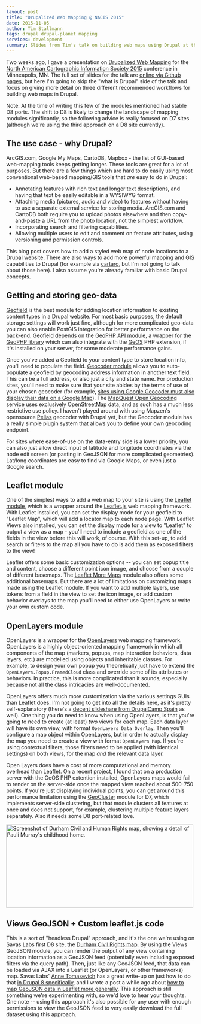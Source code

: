 ```yaml
---
layout: post
title: "Drupalized Web Mapping @ NACIS 2015"
date: 2015-11-05
author: Tim Stallmann
tags: drupal drupal-planet mapping
services: development
summary: Slides from Tim's talk on building web maps using Drupal at the 2015 NACIS conference.
---
```


Two weeks ago, I gave a presentation on [Drupalized Web Mapping](http://timstallmann.github.io/nacis-drupal-mapping-talk/#/) for the [North American Cartographic Information Society 2015](http://www.nacis.org) conference in Minneapolis, MN. The full set of slides for the talk are [online via Github pages](http://timstallmann.github.io/nacis-drupal-mapping-talk/#/), but here I'm going to skip the "what is Drupal" side of the talk and focus on giving more detail on three different recommended workflows for building web maps in Drupal.

Note: At the time of writing this few of the modules mentioned had stable D8 ports. The shift to D8 is likely to change the landscape of mapping modules significantly, so the following advice is really focused on D7 sites (although we're using the third approach on a D8 site currently).

## The use case - why Drupal?

ArcGIS.com, Google My Maps, CartoDB, Mapbox - the list of GUI-based web-mapping tools keeps getting longer. These tools are great
for a lot of purposes. But there are a few things which are hard to do easily using most conventional web-based mapping/GIS tools that *are* easy to do in Drupal:

 * Annotating features with rich text and longer text descriptions, and having that text be easily editable in a WYSIWYG format.
 * Attaching media (pictures, audio and video) to features without having to use a separate external service for storing media. ArcGIS.com and CartoDB both require you to upload photos elsewhere and then copy-and-paste a URL from the photo location, not the simplest workflow.
 * Incorporating search and filtering capabilities.
 * Allowing multiple users to edit and comment on feature attributes, using versioning and permission controls.

This blog post covers how to add a styled web map of node locations to a Drupal website. There are also ways to add more powerful mapping
and GIS capabilities to Drupal (for example via [cartaro](http://www.cartaro.org), but I'm not going to talk about those here). I also assume you're already
familiar with basic Drupal concepts.

## Getting and storing geo-data

[Geofield](https://www.drupal.org/project/geofield) is the best module for adding location information to existing content types in a Drupal website. For most basic purposes, the default
storage settings will work just fine, although for more complicated geo-data you can also enable PostGIS integration for better performance on the back-end.
Geofield depends on the [GeoPHP API module](https://www.drupal.org/project/geophp), a wrapper for the [GeoPHP library](https://geophp.net/) which can also integrate with the [GeOS](https://geophp.net/geos.html) PHP extension, if it's installed on your server, for some moderate performance gains.

Once you've added a Geofield to your content type to store location info, you'll need to populate the field. [Geocoder module](https://www.drupal.org/project/geocoder) allows you to auto-populate a geofield by geocoding address information in another text field.
This can be a full address, or also just a city and state name. For production sites, you'll need to make sure that your site abides by the terms of use of your chosen geocoder (for example, [sites using Google Geocoder must also display
their data on a Google Map](https://developers.google.com/maps/documentation/geocoding/usage-limits)). The [MapQuest Open Geocoding](http://open.mapquestapi.com/geocoding/) service uses exclusively [OpenStreetMap](http://www.openstreetmap.org) data, and as such has a much less restrictive use policy. I haven't played around with using Mapzen's opensource [Pelias](https://github.com/pelias/pelias) geocoder
with Drupal yet, but the Geocoder module has a really simple plugin system that allows you to define your own geocoding endpoint.

For sites where ease-of-use on the data-entry side is a lower priority, you can also just allow direct input of latitude and longitude coordinates via the node edit screen (or pasting in GeoJSON for more complicated geometries). Lat/long coordinates
are easy to find via Google Maps, or even just a Google search.

## Leaflet module

One of the simplest ways to add a web map to your site is using the [Leaflet module](https://www.drupal.org/project/leaflet), which is a wrapper around the [Leaflet.js](http://leafletjs.com) web mapping framework. With Leaflet installed, you can set the display mode
for your geofield to "Leaflet Map", which will add a locator map to each node page. With Leaflet Views also installed, you can set the display mode for a view to "Leaflet" to output a view as a map - you'll need to include
a geofield as one of the fields in the view before this will work, of course. With this set-up, to add search or filters to the map all you have to do is add them as exposed filters to the view!

Leaflet offers some basic customization options -- you can set popup title and content, choose a different point icon image, and choose from a couple of different basemaps. The [Leaflet More Maps](https://www.drupal.org/project/leaflet_more_maps) module also offers some additional basemaps. But there
are a lot of limitations on customizing maps made using the Leaflet module. If you want to add multiple layers, use tokens from a field in the view to set the icon image, or add custom behavior overlays to the map you'll need to either use OpenLayers or write your own
 custom code.

## OpenLayers module

OpenLayers is a wrapper for the [OpenLayers](http://www.openlayers.org) web mapping framework. OpenLayers is a highly object-oriented mapping framework in which all components of the map (markers, popups, map interaction behaviors, data layers, etc.) are modelled using objects and inheritable classes. For example, to design
your own popup you theoretically just have to extend the `OpenLayers.Popup.FramedCloud` class and override some of its attributes or behaviors. In practice, this is more complicated than it sounds, especially because not all the class intricacies are well-documented.

OpenLayers offers much more customization via the various settings GUIs than Leaflet does. I'm not going to get into all the details here, as it's pretty self-explanatory (there's a [decent slideshare from DrupalCamp Spain](http://www.slideshare.net/pvhee/mapping-in-drupal-7-using-openlayers) as well). One thing you do need to know when using OpenLayers, is that you're going to need to create (at least) *two* views for each map. Each data layer will have its own view, with format `OpenLayers Data Overlay`. Then you'll configure a map object within OpenLayers, but in order to actually display the map you need to create a view with format `OpenLayers Map`. If you're using contextual filters, those filters need to be applied (with identical settings) on both views, for the map *and* the relevant data layer.

Open Layers does have a cost of more computational and memory overhead than Leaflet. On a recent project, I found that on a production server with the GeOS PHP extention installed,
 OpenLayers maps would fail to render on the server-side once the mapped view reached about 500-750 points. If you're just displaying individual points, you can get around this performance limitation using the [GeoCluster](https://www.drupal.org/project/geocluster) module for D7, which implements
 server-side clustering, but that module clusters all features at once and does not support, for example, clustering multiple feature layers separately. Also it needs some D8 port-related love.

<img src="/assets/img/blog/pauli_murray_map_site_screenshot.jpg" width="500px" height="223px" alt="Screenshot of Durham Civil and Human Rights map, showing a detail of Pauli Murray's childhood home." class="blog-image-large">

## Views GeoJSON + Custom leaflet.js code

This is a sort of "headless Drupal" approach, and it's the one we're using on Savas Labs first D8 site, the [Durham Civil Rights map](https://github.com/savaslabs/durham-civil-rights-map). By using the Views GeoJSON module, you can
render the output of any view containing location information as a GeoJSON feed (potentially even including exposed filters via the query path). Then, just like any GeoJSON feed, that data can be loaded via AJAX into a Leaflet (or OpenLayers, or other frameworks) map. Savas Labs' [Anne Tomasevich](/company//) has a great write-up on just how to do that [in Drupal 8 specifically](/2015/07/06/map-in-drupal-8.html), and I wrote a post a while ago about [how to map GeoJSON data in Leaflet more generally](/2015/05/18/mapping-geojson.html). This approach is still something we're
experimenting with, so we'd love to hear your thoughts. One note -- using this approach it's also possible for any user with enough permissions to view the GeoJSON feed to very easily download the full dataset using this approach.
